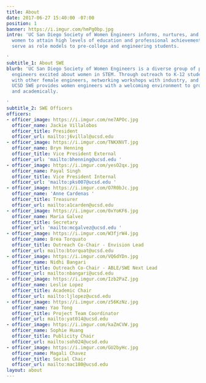 ```yaml
---
title: About
date: 2017-06-27 15:40:00 -07:00
position: 1
banner: https://i.imgur.com/hmPg0bp.jpg
intro: 'UC San Diego Society of Women Engineers informs, nurtures, and encourages
  women to attain high levels of education and professional achievement. Our members
  serve as role models to pre-college and engineering students.

'
subtitle_1: About SWE
blurb: 'UC San Diego Society of Women Engineers is a diverse group of passionate young
  engineers excited about women in STEM. Through outreach to K-12 students, socials
  with other female engineers, networking workshops with industry, and technical teams,
  UCSD SWE provides women engineers with a welcoming environment to grow professionally
  and academically.

'
subtitle_2: SWE Officers
officers:
- officer_image: https://i.imgur.com/ne7APOc.jpg
  officer_name: Jackie Villalobos
  officer_title: President
  officer_url: mailto:j6villal@ucsd.edu
- officer_image: https://i.imgur.com/TNKXNVT.jpg
  officer_name: Bryn Henning
  officer_title: Vice President External
  officer_url: 'mailto:bhenning@ucsd.edu '
- officer_image: https://i.imgur.com/yesO2qx.jpg
  officer_name: Payal Singh
  officer_title: Vice President Internal
  officer_url: 'mailto:pks007@ucsd.edu '
- officer_image: https://i.imgur.com/O7R0bJc.jpg
  officer_name: 'Anne Cardenas '
  officer_title: Treasurer
  officer_url: mailto:a1carden@ucsd.edu
- officer_image: https://i.imgur.com/0xYoKF6.jpg
  officer_name: Maria Galvez
  officer_title: Secretary
  officer_url: 'mailto:mcgalvez@ucsd.edu '
- officer_image: https://i.imgur.com/W3fjrW4.jpg
  officer_name: Brea Torquato
  officer_title: Outreach Co-Chair - Envision Lead
  officer_url: mailto:btorquat@ucsd.edu
- officer_image: https://i.imgur.com/VQ6dYDn.jpg
  officer_name: Nidhi Bangari
  officer_title: Outreach Co-Chair - ABLE/SWE Next Lead
  officer_url: mailto:nbangari@ucsd.edu
- officer_image: https://i.imgur.com/Izb2PaZ.jpg
  officer_name: Leslie Lopez
  officer_title: Academic Chair
  officer_url: mailto:ljlopez@ucsd.edu
- officer_image: https://i.imgur.com/z56KzNz.jpg
  officer_name: Yao Tong
  officer_title: Project Team Coordinator
  officer_url: mailto:yat014@ucsd.edu
- officer_image: https://i.imgur.com/kaZmCVW.jpg
  officer_name: Sophie Huang
  officer_title: Publicity Chair
  officer_url: mailto:soh024@ucsd.edu
- officer_image: https://i.imgur.com/GU2byHc.jpg
  officer_name: Magali Chavez
  officer_title: Social Chair
  officer_url: mailto:mac180@ucsd.edu
layout: about
---
```


